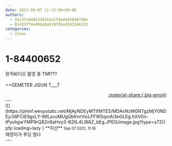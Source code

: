 ```yaml
---
date: 2021-09-07 11:13:00+09:00
authors:
  - dac57c644533d101e2f4eeb458d67d0e
  - 01435f74a49ba8a519705ad242348232
categories:
  - Jisun
---
```


# 1-84400652

<div class="post-container" markdown="1">
<div class="content-container md-sidebar__scrollwrap" markdown="1">

뮤직비디오 촬영 중 TMI???<br><br>++GEMETER JISUN T___T

</div>
</div>

<div style="text-align: right;" markdown="1">
<a href="https://weverse.io/fromis9/fanpost/1-84400652" style="text-align: right;">:material-share:{.big-emoji}</a>
</div>
---

<div class="comments-container md-sidebar__scrollwrap" markdown="1">
<div class="comment" markdown="1">
<div class='id-container' markdown="1">
![](https://phinf.wevpstatic.net/MjAyNDEyMTlfMTE5/MDAxNzM0NTgzMjY0NDEy.08FClE9gxLY-99LscoMUgQbKnrVicLFFWSqmAi3eGLEg.hXV0n-tPyoIqjwYMPRrQ8Zn9aHvy3-B2llL4LWAZ_bEg.JPEG/image.jpg?type=s72){ pfp loading=lazy }
**<span class="artist">지선</span>** <small>Sep 07 2021, 11:18</small><br>
</div>
<div class='comment-body' markdown="1">
채영이가 푸딩 줬다 
</div>
</div>
</div>
---
